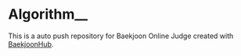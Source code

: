 # Algorithm__
This is a auto push repository for Baekjoon Online Judge created with [BaekjoonHub](https://github.com/BaekjoonHub/BaekjoonHub).
